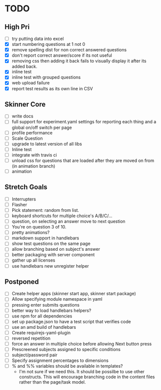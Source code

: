 
# TODO

## High Pri

- [ ] try putting data into excel
- [x] start numbering questions at 1 not 0
- [x] remove spelling dist for non correct answered questions
- [x] don't report correct answer/score if its not useful
- [x] removing css then adding it back fails to visually display it after its added back.
- [x] inline test
- [x] inline test with grouped questions
- [x] web upload failure
- [x] report test results as its own line in CSV

## Skinner Core

- [ ] write docs
- [ ] full support for experiment.yaml settings for reporting each thing and a global on/off switch per page
- [ ] profile performance
- [ ] Scale Question
- [ ] upgrade to latest version of all libs
- [ ] Inline test
- [ ] integrate with travis ci
- [ ] unload css for questions that are loaded after they are moved on from (in animation branch)
- [ ] animation

## Stretch Goals
- [ ] Interrupters
- [ ] Flasher
- [ ] Pick statement: random from list.
- [ ] keyboard shortcuts for multiple choice's A/B/C/...
- [ ] question, on selecting an answer move to next question
- [ ] You're on question 3 of 10.
- [ ] pretty animations?
- [ ] markdown support in handlebars
- [ ] show test questions on the same page
- [ ] allow branching based on subject's answer
- [ ] better packaging with server component
- [ ] gather up all licenses
- [ ] use handlebars new unregister helper

## Postponed

- [ ] Create helper apps (skinner start app, skinner start package)
- [ ] Allow specifying module namespace in yaml
- [ ] pressing enter submits questions
- [ ] better way to load handlebars helpers?
- [ ] use npm for all dependencies
- [ ] set up package.json to have a test script that verifies code
- [ ] use an amd build of handlebars
- [ ] Create requirejs-yaml-plugin
- [ ] reversed repetition
- [ ] force an answer in multiple choice before allowing Next button press
- [ ] Prescreened subjects assigned to specific conditions
- [ ] subject/password pair
- [ ] Specify assignment percentages to dimensions
- [ ] % and %% variables should be available in templates?
    + I'm not sure if we need this. It should be possilbe to use other constructs. This will encourage branching code in the content files rather than the page/task model.

